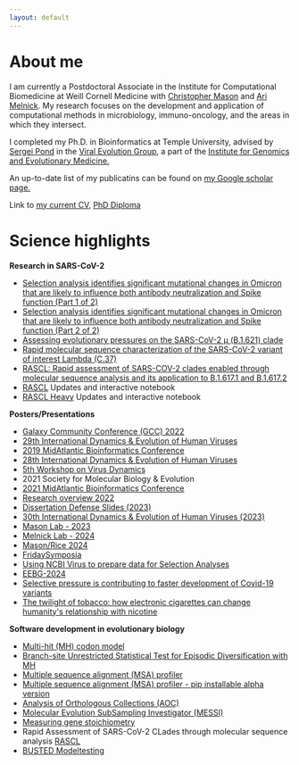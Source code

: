 ```yaml
---
layout: default
---
```


# About me

I am currently a Postdoctoral Associate in the Institute for Computational Biomedicine at Weill Cornell Medicine with [Christopher Mason](https://www.masonlab.net) and [Ari Melnick](https://melnicklab.org). My research focuses on the development and application of computational methods in microbiology, immuno-oncology, and the areas in which they intersect.

I completed my Ph.D. in Bioinformatics at Temple University, advised by [Sergei Pond](https://igem.temple.edu/people/person/e266d9a5b7f043109baecc3c340491f6) in the [Viral Evolution Group](http://lab.hyphy.org/), a part of the [Institute for Genomics and Evolutionary Medicine.](https://igem.temple.edu/) 

An up-to-date list of my publicatins can be found on [my Google scholar page.](https://scholar.google.com/citations?user=Bnxc_OoAAAAJ)

Link to [my current CV](MyCV/CV_AlexanderLucaci.pdf), [PhD Diploma](https://www.parchment.com/u/award/e84f6f6f74f0826d92408e683525177f)

# Science highlights

**Research in SARS-CoV-2**
*  [Selection analysis identifies significant mutational changes in Omicron that are likely to influence both antibody neutralization and Spike function (Part 1 of 2)](https://virological.org/t/selection-analysis-identifies-significant-mutational-changes-in-omicron-that-are-likely-to-influence-both-antibody-neutralization-and-spike-function-part-1-of-2/771)
*  [Selection analysis identifies significant mutational changes in Omicron that are likely to influence both antibody neutralization and Spike function (Part 2 of 2)](https://virological.org/t/selection-analysis-identifies-significant-mutational-changes-in-omicron-that-are-likely-to-influence-both-antibody-neutralization-and-spike-function-part-2-of-2/772)
*  [Assessing evolutionary pressures on the SARS-CoV-2 μ (B.1.621) clade](https://virological.org/t/assessing-evolutionary-pressures-on-the-sars-cov-2-mu-b-1-621-clade/760)
*  [Rapid molecular sequence characterization of the SARS-CoV-2 variant of interest Lambda (C.37)](https://virological.org/t/rapid-molecular-sequence-characterization-of-the-sars-cov-2-variant-of-interest-lambda-c-37/752)
*  [RASCL: Rapid assessment of SARS-COV-2 clades enabled through molecular sequence analysis and its application to B.1.617.1 and B.1.617.2](https://virological.org/t/rascl-rapid-assessment-of-sars-cov-2-clades-enabled-through-molecular-sequence-analysis-and-its-application-to-b-1-617-1-and-b-1-617-2/709)
*  [RASCL](https://observablehq.com/@aglucaci/rascl_latest) Updates and interactive notebook
*  [RASCL Heavy](https://observablehq.com/@aglucaci/rascl_heavy_latest) Updates and interactive notebook

**Posters/Presentations**
* [Galaxy Community Conference (GCC) 2022](https://docs.google.com/presentation/d/1j94262RzoNoH3s3NfMjVddfUG53GhIAz/present?rtpof=true&sd=true&slide=id.g13b6e32f2ef_15_0)
* [29th International Dynamics & Evolution of Human Viruses](https://docs.google.com/presentation/d/14NAL1mMucNFgwTYKjZvaAN4TzZ75qKN4I93jI7UXR3Y/present#slide=id.p)
* [2019 MidAtlantic Bioinformatics Conference](https://aglucaci.github.io/Resume/MH_Poster.pptx.pdf)
* [28th International Dynamics & Evolution of Human Viruses](https://docs.google.com/presentation/d/18Nd-Lhy-vwYlWO9F-jEl4stRMlTVjYjT7NBPghigS6I/present?slide=id.p)
* [5th Workshop on Virus Dynamics](https://aglucaci.github.io/Resume/AGL_5thWorkshopOnVirusDynamics.pdf)
* 2021 Society for Molecular Biology & Evolution
* [2021 MidAtlantic Bioinformatics Conference](https://aglucaci.github.io/Resume/AGL_5thWorkshopOnVirusDynamics.pdf)
* [Research overview 2022](https://docs.google.com/presentation/d/1G7CMn6ZJJxgzCEuyWnb3SurGU1uWLAL_/present?rtpof=true&sd=true&slide=id.p1)
* [Dissertation Defense Slides (2023)](https://docs.google.com/presentation/d/14voBHpB4F9C913gqpIZzd1V0DzAg8keX/present?rtpof=true&sd=true&slide=id.p1)
* [30th International Dynamics & Evolution of Human Viruses (2023)](https://docs.google.com/presentation/d/16SLKLta0QywoCygagqAOIqPkV2BWgLc11gcgeqr8OLQ/present?usp=sharing)
* [Mason Lab - 2023](https://docs.google.com/presentation/d/185jwl7LA_TRwNm1qPQ4eLomDI9_c2OM98YSrzKLcce4/present?slide=id.p)
* [Melnick Lab - 2024](https://docs.google.com/presentation/d/177vC7AbFlaZ5gJbXoPb_Lfwa43dcGSwLNlfVTsZ4KkQ/present?slide=id.p)
* [Mason/Rice 2024](https://docs.google.com/presentation/d/1QD2EWLa_pJU8RqZuHQkGzRbjl13byr1kIsFv6kXILDU/present?rtpof=true&sd=true&slide=id.p)
* [FridaySymposia](https://docs.google.com/presentation/d/12fK73eLXwrc1Yx1S1IX5bC4XdbdKZf3y/present?rtpof=true&sd=true&slide=id.p1)
* [Using NCBI Virus to prepare data for Selection Analyses](https://docs.google.com/presentation/d/1xKH1cjcK-ipiYEf9JVPsfzrnRkR6NLpzg93mPJQxvDc/present?slide=id.p)
* [EEBG-2024](https://docs.google.com/presentation/d/1w8HQHBPRq5cXtbbuV3zdlO6bYK3ag6Iw/present?rtpof=true&sd=true&slide=id.p1)
* [Selective pressure is contributing to faster development of Covid-19 variants](https://cst.temple.edu/news/2021/12/selective-pressure-contributing-faster-development-covid-19-variants)
* [The twilight of tobacco: how electronic cigarettes can change humanity's relationship with nicotine](https://drive.google.com/file/d/1t12NHLDER5Qxk8LCIBVqvUzTRKg-l8CM/view?usp=sharing)

**Software development in evolutionary biology**
*   [Multi-hit (MH) codon model](https://www.datamonkey.org/multihit)
*   [Branch-site Unrestricted Statistical Test for Episodic Diversification with MH](http://datamonkey.org/busted)
*   [Multiple sequence alignment (MSA) profiler](https://drive.google.com/file/d/1x5jlsUy_AAZxLy5avLh2Z6j_wuvqDP38/view?usp=sharing)
*   [Multiple sequence alignment (MSA) profiler - pip installable alpha version](https://test.pypi.org/project/AlignmentProfiler/)
*   [Analysis of Orthologous Collections (AOC)](https://github.com/aglucaci/AnalysisOfOrthologousCollections)
*   [Molecular Evolution SubSampling Investigator (MESSI)](https://github.com/aglucaci/SubsamplingSequences)
*   [Measuring gene stoichiometry](https://github.com/veg/hyphy-examples/tree/master/gene_stoichiometry)
*   Rapid Assessment of SARS-CoV-2 CLades through molecular sequence analysis [RASCL](https://github.com/veg/RASCL)
*   [BUSTED Modeltesting](https://github.com/veg/BUSTED_ModelTest)




